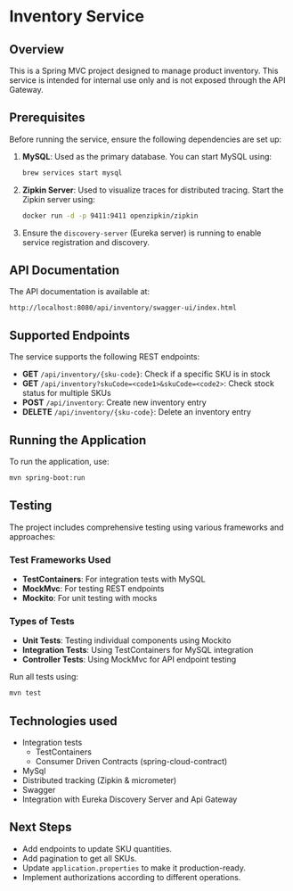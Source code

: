 # Inventory Service

## Overview

This is a Spring MVC project designed to manage product inventory.
This service is intended for internal use only and is not exposed through the API Gateway.

## Prerequisites

Before running the service, ensure the following dependencies are set up:

1. **MySQL**: Used as the primary database. You can start MySQL using:
   ```bash
   brew services start mysql
   ```

2. **Zipkin Server**: Used to visualize traces for distributed tracing. Start the Zipkin server using:
   ```bash
   docker run -d -p 9411:9411 openzipkin/zipkin
   ```

3. Ensure the `discovery-server` (Eureka server) is running to enable service registration and
   discovery.

## API Documentation

The API documentation is available at:
```
http://localhost:8080/api/inventory/swagger-ui/index.html
```

## Supported Endpoints

The service supports the following REST endpoints:

- **GET** `/api/inventory/{sku-code}`: Check if a specific SKU is in stock
- **GET** `/api/inventory?skuCode=<code1>&skuCode=<code2>`: Check stock status for multiple SKUs
- **POST** `/api/inventory`: Create new inventory entry
- **DELETE** `/api/inventory/{sku-code}`: Delete an inventory entry

## Running the Application

To run the application, use:

```bash
mvn spring-boot:run
```

## Testing

The project includes comprehensive testing using various frameworks and approaches:

### Test Frameworks Used
- **TestContainers**: For integration tests with MySQL
- **MockMvc**: For testing REST endpoints
- **Mockito**: For unit testing with mocks

### Types of Tests
- **Unit Tests**: Testing individual components using Mockito
- **Integration Tests**: Using TestContainers for MySQL integration
- **Controller Tests**: Using MockMvc for API endpoint testing

Run all tests using:
```bash
mvn test
```

## Technologies used
- Integration tests
   - TestContainers
   - Consumer Driven Contracts (spring-cloud-contract)
- MySql
- Distributed tracking (Zipkin & micrometer)
- Swagger
- Integration with Eureka Discovery Server and Api Gateway

## Next Steps
- Add endpoints to update SKU quantities.
- Add pagination to get all SKUs.
- Update `application.properties` to make it production-ready.
- Implement authorizations according to different operations.
